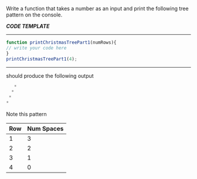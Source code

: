 Write a function that takes a number as an input and print the following tree pattern on the console.

***CODE TEMPLATE***
****************
```js
function printChristmasTreePart1(numRows){
// write your code here
}
printChristmasTreePart1(4);
```
*******************

should produce the following output

```js
   *
  *
 *
*
```
Note this pattern

| Row | Num Spaces |
| ----|------------|
| 1   | 3          | 
| 2   | 2          | 
| 3   | 1          | 
| 4   | 0          |







